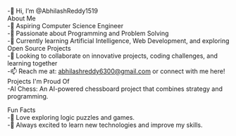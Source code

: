 -👋 Hi, I’m @AbhilashReddy1519  
About Me  
-🌟 Aspiring Computer Science Engineer  
-👀 Passionate about Programming and Problem Solving  
-🌱 Currently learning Artificial Intelligence, Web Development, and exploring Open Source Projects  
-💞️ Looking to collaborate on innovative projects, coding challenges, and learning together  
-📫 Reach me at: abhilashreddy6300@gmail.com or connect with me here!  
Projects I'm Proud Of  
-AI Chess: An AI-powered chessboard project that combines strategy and programming.  
  
Fun Facts  
-🧩 Love exploring logic puzzles and games.  
-🚀 Always excited to learn new technologies and improve my skills.  

<!---
AbhilashReddy1519/AbhilashReddy1519 is a ✨ special ✨ repository because its `README.md` (this file) appears on your GitHub profile.
You can click the Preview link to take a look at your changes.
--->
